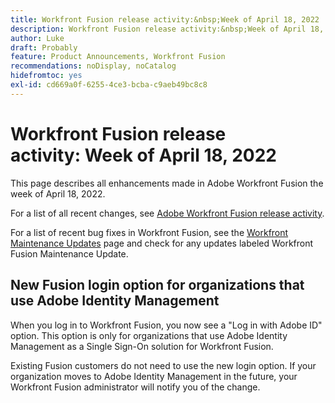 ```yaml
---
title: Workfront Fusion release activity:&nbsp;Week of April 18, 2022
description: Workfront Fusion release activity:&nbsp;Week of April 18, 2022
author: Luke
draft: Probably
feature: Product Announcements, Workfront Fusion
recommendations: noDisplay, noCatalog
hidefromtoc: yes
exl-id: cd669a0f-6255-4ce3-bcba-c9aeb49bc8c8
---
```

# Workfront Fusion release activity:&nbsp;Week of April 18, 2022

This page describes all enhancements made in Adobe Workfront Fusion the week of April 18, 2022.

For a list of all recent changes, see [Adobe Workfront Fusion release activity](/help/workfront-fusion/fusion-product-releases/fusion-release-activity.md).

For a list of recent bug fixes in Workfront Fusion, see the [Workfront Maintenance Updates](https://experienceleague.adobe.com/docs/workfront-known-issues/releases/current-updates.html) page and check for any updates labeled Workfront Fusion Maintenance Update.

## New Fusion login option for organizations that use Adobe Identity Management

When you log in to Workfront Fusion, you now see a "Log in with Adobe ID" option. This option is only for organizations that use Adobe Identity Management as a Single Sign-On solution for Workfront Fusion.

Existing Fusion customers do not need to use the new login option. If your organization moves to Adobe Identity Management in the future, your Workfront Fusion administrator will notify you of the change.
